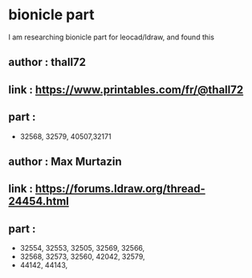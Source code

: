 # bionicle part
I am researching bionicle part for leocad/ldraw, and found this

## author : thall72
## link : https://www.printables.com/fr/@thall72
## part :
- 32568, 32579, 40507,32171

## author : Max Murtazin
## link : https://forums.ldraw.org/thread-24454.html
## part :
- 32554, 32553, 32505, 32569, 32566, 
- 32568, 32573, 32560, 42042, 32579,
- 44142, 44143, 
